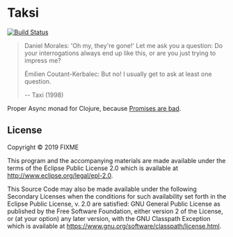 # Taksi

[![Build Status](https://img.shields.io/github/workflow/status/nilern/taksi/Run%20tests.svg)](https://github.com/nilern/taksi/actions)

> Daniel Morales: 'Oh my, they're gone!' Let me ask you a question: Do your interrogations always end up like this,
> or are you just trying to impress me?
>
> Émilien Coutant-Kerbalec: But no! I usually get to ask at least one question.
>
> -- Taxi (1998)

Proper Async monad for Clojure, because [Promises are bad](https://medium.com/@avaq/broken-promises-2ae92780f33).

## License

Copyright © 2019 FIXME

This program and the accompanying materials are made available under the
terms of the Eclipse Public License 2.0 which is available at
http://www.eclipse.org/legal/epl-2.0.

This Source Code may also be made available under the following Secondary
Licenses when the conditions for such availability set forth in the Eclipse
Public License, v. 2.0 are satisfied: GNU General Public License as published by
the Free Software Foundation, either version 2 of the License, or (at your
option) any later version, with the GNU Classpath Exception which is available
at https://www.gnu.org/software/classpath/license.html.
